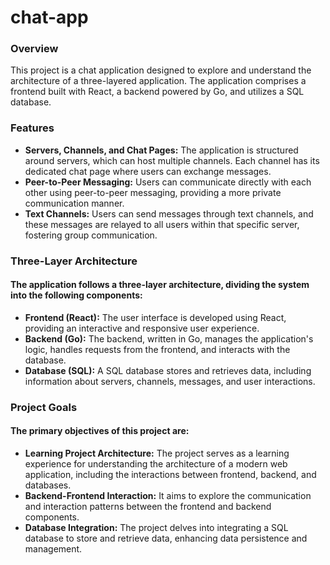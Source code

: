 # chat-app

### Overview

This project is a chat application designed to explore and understand the architecture of a three-layered application. The application comprises a frontend built with React, a backend powered by Go, and utilizes a SQL database.


### Features

* **Servers, Channels, and Chat Pages:** The application is structured around servers, which can host multiple channels. Each channel has its dedicated chat page where users can exchange messages.
* **Peer-to-Peer Messaging:** Users can communicate directly with each other using peer-to-peer messaging, providing a more private communication manner.
* **Text Channels:** Users can send messages through text channels, and these messages are relayed to all users within that specific server, fostering group communication.


### Three-Layer Architecture

#### The application follows a three-layer architecture, dividing the system into the following components:
* **Frontend (React):** The user interface is developed using React, providing an interactive and responsive user experience.
* **Backend (Go):** The backend, written in Go, manages the application's logic, handles requests from the frontend, and interacts with the database.
* **Database (SQL):** A SQL database stores and retrieves data, including information about servers, channels, messages, and user interactions.


### Project Goals

#### The primary objectives of this project are:
* **Learning Project Architecture:** The project serves as a learning experience for understanding the architecture of a modern web application, including the interactions between frontend, backend, and databases.
* **Backend-Frontend Interaction:** It aims to explore the communication and interaction patterns between the frontend and backend components.
* **Database Integration:** The project delves into integrating a SQL database to store and retrieve data, enhancing data persistence and management.
